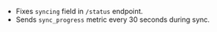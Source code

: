 * Fixes `syncing` field in `/status` endpoint.
* Sends `sync_progress` metric every 30 seconds during sync.
